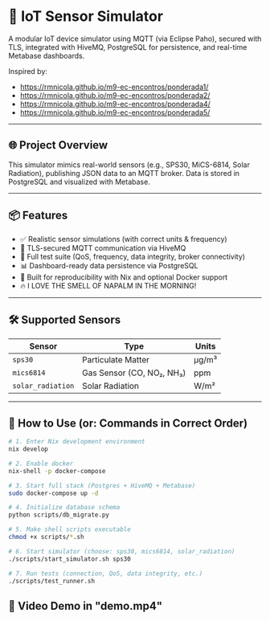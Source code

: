 # 📡 IoT Sensor Simulator

A modular IoT device simulator using MQTT (via Eclipse Paho), secured with TLS, integrated with HiveMQ, PostgreSQL for persistence, and real-time Metabase dashboards.

Inspired by:
- https://rmnicola.github.io/m9-ec-encontros/ponderada1/
- https://rmnicola.github.io/m9-ec-encontros/ponderada2/
- https://rmnicola.github.io/m9-ec-encontros/ponderada4/
- https://rmnicola.github.io/m9-ec-encontros/ponderada5/

---

## 🌐 Project Overview

This simulator mimics real-world sensors (e.g., SPS30, MiCS-6814, Solar Radiation), publishing JSON data to an MQTT broker. Data is stored in PostgreSQL and visualized with Metabase.

---

## 📦 Features

- ✅ Realistic sensor simulations (with correct units & frequency)
- 🔐 TLS-secured MQTT communication via HiveMQ
- 🧪 Full test suite (QoS, frequency, data integrity, broker connectivity)
- 📊 Dashboard-ready data persistence via PostgreSQL
- 🧰 Built for reproducibility with Nix and optional Docker support
- 🔥 I LOVE THE SMELL OF NAPALM IN THE MORNING!

---

## 🛠️ Supported Sensors

| Sensor              | Type                      | Units    |
|---------------------|---------------------------|----------|
| `sps30`             | Particulate Matter        | µg/m³    |
| `mics6814`          | Gas Sensor (CO, NO₂, NH₃) | ppm      |
| `solar_radiation`   | Solar Radiation           | W/m²     |

---

## 🚀 How to Use (or: Commands in Correct Order)

```bash
# 1. Enter Nix development environment
nix develop

# 2. Enable docker 
nix-shell -p docker-compose

# 3. Start full stack (Postgres + HiveMQ + Metabase)
sudo docker-compose up -d

# 4. Initialize database schema
python scripts/db_migrate.py

# 5. Make shell scripts executable
chmod +x scripts/*.sh  

# 6. Start simulator (choose: sps30, mics6814, solar_radiation)
./scripts/start_simulator.sh sps30

# 7. Run tests (connection, QoS, data integrity, etc.)
./scripts/test_runner.sh
```

## 📸 Video Demo in "demo.mp4"
